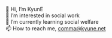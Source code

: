 👋 Hi, I’m KyunE<br>👀 I’m interested in social work<br>🌱 I’m currently learning social welfare<br>📫 How to reach me, comma@kyune.net